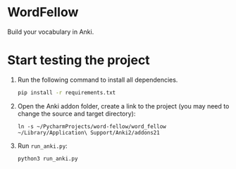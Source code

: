 # WordFellow
Build your vocabulary in Anki.

# Start testing the project

1. Run the following command to install all dependencies.

   ```sh
   pip install -r requirements.txt
   ```

2. Open the Anki addon folder, create a link to the project (you may need to change the source and target directory):

   ```shell
   ln -s ~/PycharmProjects/word-fellow/word_fellow ~/Library/Application\ Support/Anki2/addons21
   ```

3. Run `run_anki.py`:

   ```shell
   python3 run_anki.py
   ```